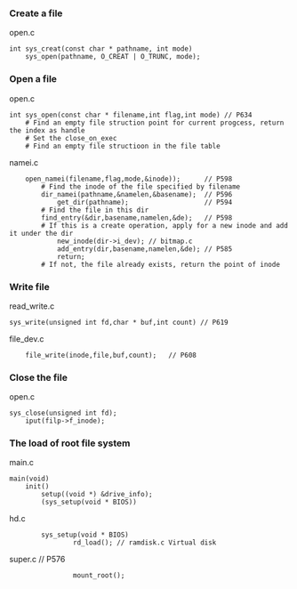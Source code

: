 ### Create a file
open.c   

    int sys_creat(const char * pathname, int mode)  
    	sys_open(pathname, O_CREAT | O_TRUNC, mode);

### Open a file
open.c    

	int sys_open(const char * filename,int flag,int mode) // P634
		# Find an empty file struction point for current progcess, return the index as handle
		# Set the close_on_exec
		# Find an empty file structioon in the file table
namei.c  

    	open_namei(filename,flag,mode,&inode));      // P598
			# Find the inode of the file specified by filename
			dir_namei(pathname,&namelen,&basename);  // P596
				get_dir(pathname);                   // P594
			# Find the file in this dir
			find_entry(&dir,basename,namelen,&de);   // P598
			# If this is a create operation, apply for a new inode and add it under the dir
				new_inode(dir->i_dev); // bitmap.c
				add_entry(dir,basename,namelen,&de); // P585
				return;
			# If not, the file already exists, return the point of inode

### Write file
read_write.c

    sys_write(unsigned int fd,char * buf,int count) // P619
file_dev.c  

    	file_write(inode,file,buf,count);	// P608

### Close the file
open.c  

    sys_close(unsigned int fd);
		iput(filp->f_inode);


### The load of root file system
main.c
    
    main(void)
		init()
			setup((void *) &drive_info);
			(sys_setup(void * BIOS))
hd.c

			sys_setup(void * BIOS)
					rd_load(); // ramdisk.c Virtual disk
super.c // P576

					mount_root(); 

